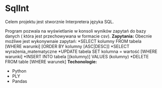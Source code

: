 # SqlInt

Celem projektu jest stworznie Interpretera języka SQL.

Program pozwala na wyświetlanie w konsoli wyników zapytań do bazy danych ( która jest przechowywana w formacie csv).
**Zapytania:**
Obecnie możliwe jest wykonywnaie zapytań:
*SELECT kolumny FROM tabela [WHERE warunki] [ORDER BY kolumny [ASC|DESC]] 
*SELECT wyrażenia_matematyczne
*UPDATE tabela SET kolumna = wartość [WHERE warunki]
*INSERT INTO tabela [(kolumny)] VALUES (kolumny)
*DELETE FROM table [WHERE warunek]
**Techonologie:**
 * Python
 * PLY
 * Pandas



